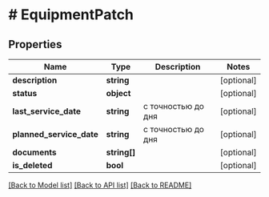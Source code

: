 # # EquipmentPatch

## Properties

Name | Type | Description | Notes
------------ | ------------- | ------------- | -------------
**description** | **string** |  | [optional]
**status** | **object** |  | [optional]
**last_service_date** | **string** | с точностью до дня | [optional]
**planned_service_date** | **string** | с точностью до дня | [optional]
**documents** | **string[]** |  | [optional]
**is_deleted** | **bool** |  | [optional]

[[Back to Model list]](../../README.md#models) [[Back to API list]](../../README.md#endpoints) [[Back to README]](../../README.md)
